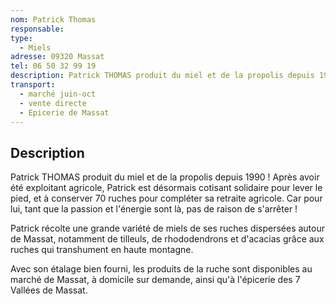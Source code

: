 ```yaml
---
nom: Patrick Thomas
responsable:
type:
  - Miels
adresse: 09320 Massat
tel: 06 50 32 99 19
description: Patrick THOMAS produit du miel et de la propolis depuis 1990 ! 
transport:
  - marché juin-oct
  - vente directe
  - Epicerie de Massat
---
```


## Description


Patrick THOMAS produit du miel et de la propolis depuis 1990 ! 
Après avoir été exploitant agricole, Patrick est désormais cotisant solidaire pour lever le pied, et à conserver 70 ruches pour compléter sa retraite agricole. 
Car pour lui, tant que la passion et l'énergie sont là, pas de raison de s'arrêter !
 
Patrick récolte une grande variété de miels de ses ruches dispersées autour de Massat, notamment de tilleuls, de rhododendrons et d'acacias grâce aux ruches qui transhument en haute montagne. 

Avec son étalage bien fourni, les produits de la ruche sont disponibles au marché de Massat, à domicile sur demande, ainsi qu'à l'épicerie des 7 Vallées de Massat. 
